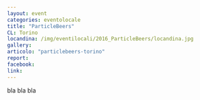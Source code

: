 ```yaml
---
layout: event
categories: eventolocale
title: "ParticleBeers"
CL: Torino
locandina: /img/eventilocali/2016_ParticleBeers/locandina.jpg
gallery:
articolo: "particlebeers-torino"
report:
facebook: 
link:
---
```


bla bla bla

